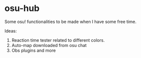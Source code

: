 # osu-hub
Some osu! functionalities to be made when I have some free time.

Ideas:

1. Reaction time tester related to different colors.
2. Auto-map downloaded from osu chat
3. Obs plugins
and more
